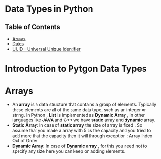 # Data Types in Python

## Table of Contents
- [Arrays]()
- [Dates]()
- [UUID - Universal Unique Identifier]()

# Introduction to Pytgon Data Types

# Arrays
* An __array__ is a data structure that contains a group of elements.  Typically these elements are all of the same data type, such as an integer or string. In Python , __List__ is implemented as __Dynamic Array__ , In other languages like __JAVA__ and __C++__ we have __static__ array and __dynamic__ array. 
* __Static Array__: In case of __static array__ the size of array is fixed . So assume that you made a array with 5 as the capacity and you tried to add more that the capacity then it will through exception : Array Index Out of Order 
* __Dynamic Array__:  In case of __Dynamic array__ , for this you need not to specify any size here you can keep on adding elements.